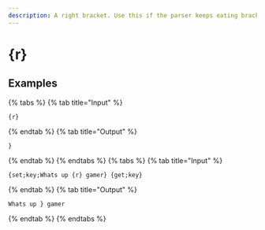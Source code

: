 ```yaml
---
description: A right bracket. Use this if the parser keeps eating brackets you want to be shown.
---
```

# {r}
## Examples
{% tabs %}
{% tab title="Input" %}
```text
{r}
```
{% endtab %}
{% tab title="Output" %}
```text
}
```
{% endtab %}
{% endtabs %}
{% tabs %}
{% tab title="Input" %}
```text
{set;key;Whats up {r} gamer} {get;key}
```
{% endtab %}
{% tab title="Output" %}
```text
Whats up } gamer
```
{% endtab %}
{% endtabs %}